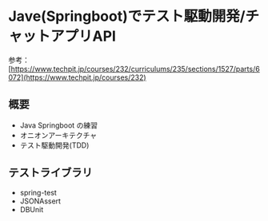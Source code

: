 # Jave(Springboot)でテスト駆動開発/チャットアプリAPI

参考：[https://www.techpit.jp/courses/232/curriculums/235/sections/1527/parts/6072](https://www.techpit.jp/courses/232)

## 概要
- Java Springboot の練習
- オニオンアーキテクチャ
- テスト駆動開発(TDD)

## テストライブラリ
- spring-test
- JSONAssert
- DBUnit

